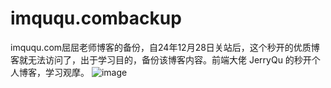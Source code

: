 # imququ.combackup
imququ.com屈屈老师博客的备份，自24年12月28日关站后，这个秒开的优质博客就无法访问了，出于学习目的，备份该博客内容。前端大佬 JerryQu  的秒开个人博客，学习观摩。
![image](https://github.com/user-attachments/assets/bedaed5f-3e06-4ad7-a689-95dfb0d53d34)


